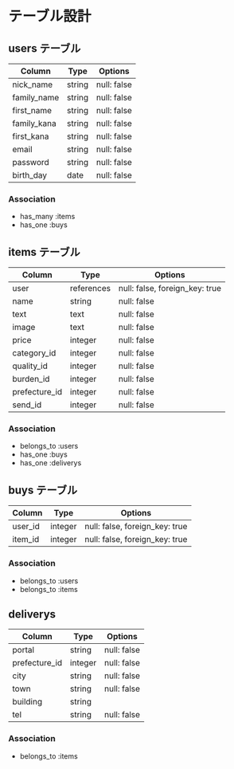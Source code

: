 # テーブル設計

## users テーブル

| Column      | Type   | Options     |
|-------------|--------|-------------|
| nick_name   | string | null: false |
| family_name | string | null: false |
| first_name  | string | null: false |
| family_kana | string | null: false |
| first_kana  | string | null: false |
| email       | string | null: false |
| password    | string | null: false |
| birth_day   | date   | null: false |

### Association
- has_many :items
- has_one :buys


## items テーブル
| Column         | Type       | Options                        |
|----------------|------------|--------------------------------|
| user           | references | null: false, foreign_key: true |
| name           | string     | null: false                    |
| text           | text       | null: false                    |
| image          | text       | null: false                    |
| price          | integer    | null: false                    |
| category_id    | integer    | null: false                    |
| quality_id     | integer    | null: false                    |
| burden_id      | integer    | null: false                    |
| prefecture_id  | integer    | null: false                    |
| send_id        | integer    | null: false                    |

### Association
- belongs_to :users
- has_one    :buys
- has_one    :deliverys


## buys テーブル
| Column    | Type    | Options                        |
|-----------|---------|--------------------------------|
| user_id   | integer | null: false, foreign_key: true |
| item_id   | integer | null: false, foreign_key: true |

### Association
- belongs_to :users
- belongs_to :items


## deliverys
| Column        | Type    | Options                        |
|---------------|---------|--------------------------------|
| portal        | string  | null: false                    |
| prefecture_id | integer | null: false                    |
| city          | string  | null: false                    |
| town          | string  | null: false                    |
| building      | string  |                                |
| tel           | string  | null: false                    |

### Association
- belongs_to :items
